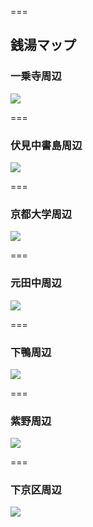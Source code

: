 
===

## 銭湯マップ

### 一乗寺周辺
![](1.png)

===

### 伏見中書島周辺
![](2.png)

===

### 京都大学周辺
![](3.png)

===

### 元田中周辺
![](4.png)

===

### 下鴨周辺
![](5.png)

===

### 紫野周辺
![](6.png)

===

### 下京区周辺
![](7.png)
